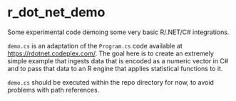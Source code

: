 # r_dot_net_demo
Some experimental code demoing some very basic R/.NET/C# integrations. 

`demo.cs` is an adaptation of the `Program.cs` code available at https://rdotnet.codeplex.com/. The goal here is to create an extremely simple example that ingests data that is encoded as a numeric vector in C# and to pass that data to an R engine that applies statistical functions to it. 

`demo.cs` should be executed within the repo directory for now, to avoid problems with path references. 
